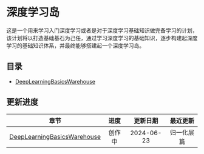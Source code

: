 # 深度学习岛

这是一个用来学习入门深度学习或者是对于深度学习基础知识做完备学习的计划，该计划将以打造基础基石为己任，通过学习深度学习的基础知识，逐步构建起深度学习的基础知识体系，并最终能够搭建起一个深度学习岛。

## 目录

- [DeepLearningBasicsWarehouse](DeepLearningBasicsWarehouse/README.md)

## 更新进度

| 章节 | 进度 | 更新日期 | 最近更新 |
| :---: | :---: | :---: | :---: |
| [DeepLearningBasicsWarehouse](DeepLearningBasicsWarehouse/README.md) | 创作中 | 2024-06-23 | 归一化层篇 |

